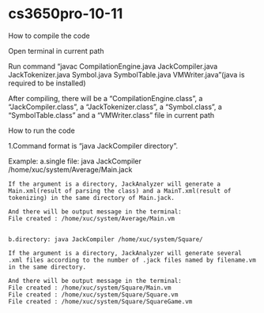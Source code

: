 # cs3650pro-10-11
How to compile the code



Open terminal in current path

Run command “javac CompilationEngine.java JackCompiler.java JackTokenizer.java Symbol.java SymbolTable.java VMWriter.java”(java is required to be installed)

After compiling, there will be a “CompilationEngine.class”, a “JackCompiler.class”, a “JackTokenizer.class”, a “Symbol.class”, a “SymbolTable.class” and a “VMWriter.class” file in current path

How to run the code

1.Command format is “java JackCompiler directory”.

Example:
    a.single file: java JackCompiler /home/xuc/system/Average/Main.jack
	
    If the argument is a directory, JackAnalyzer will generate a Main.xml(result of parsing the class) and a MainT.xml(result of tokenizing) in the same directory of Main.jack.

    And there will be output message in the terminal:
	File created : /home/xuc/system/Average/Main.vm


    b.directory: java JackCompiler /home/xuc/system/Square/

    If the argument is a directory, JackAnalyzer will generate several .xml files according to the number of .jack files named by filename.vm in the same directory.

    And there will be output message in the terminal:
	File created : /home/xuc/system/Square/Main.vm
	File created : /home/xuc/system/Square/Square.vm
	File created : /home/xuc/system/Square/SquareGame.vm


